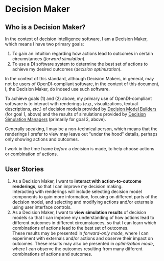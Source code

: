 # Decision Maker

## Who is a Decision Maker?

In the context of decision intelligence software, I am a Decision Maker, which means I have two primary goals:
1. To gain an intuition regarding how actions lead to outcomes in certain circumstances (*forward simulation*).
2. To use a DI software system to determine the best set of actions to achieve my desired outcomes (*decision optimization*).

In the context of this standard, although Decision Makers, in general, may not be users of OpenDI-compliant software, in the context of this document, I, the Decision Maker, do indeed use such software.

To achieve goals (1) and (2) above, my primary use of OpenDI-compliant software is to interact with renderings (_e.g._, visualizations, textual descriptions, _etc_.) of decision models provided by [Decision Model Builders](./Decision%20Model%20Builder.md) (for goal 1, above) and the results of simulations provided by [Decision Simulation Managers](./Decision%20Simulation%20Manager.md) (primarily for goal 2, above).

Generally speaking, I may be a non-technical person, which means that the renderings I prefer to view may leave out "under the hood" details, perhaps only showing actions and outcomes.

I work in the time frame *before* a decision is made, to help choose actions or combination of actions.

## User Stories

1. As a Decision Maker, I want to __interact with action-to-outcome renderings__, so that I can improve my decision making.  
   Interacting with renderings will include selecting decision model components to gain more information, focusing on different parts of the decision model, and selecting and modifying actions and/or externals using user interface controls.
2. As a Decision Maker, I want to  __view simulation results__ of decision models so that I can improve my understanding of how actions lead to different outcomes in different circumstances, so that I can learn which combinations of actions lead to the best set of outcomes.   
   These results may be presented in *forward-only mode*, where I can experiment with externals and/or actions and observe their impact on outcomes.  These results may also be presented in *optimization mode*, where I can observe the outcomes resulting from many different combinations of actions and outcomes.